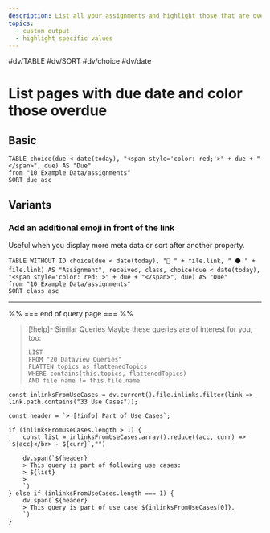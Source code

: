 ```yaml
---
description: List all your assignments and highlight those that are overdue by coloring them in red
topics:
  - custom output
  - highlight specific values
---
```

 #dv/TABLE #dv/SORT #dv/choice #dv/date

# List pages with due date and color those overdue

## Basic 

```dataview
TABLE choice(due < date(today), "<span style='color: red;'>" + due + "</span>", due) AS "Due"
from "10 Example Data/assignments"
SORT due asc
```

## Variants

### Add an additional emoji in front of the link 

Useful when you display more meta data or sort after another property.

```dataview
TABLE WITHOUT ID choice(due < date(today), "🛑 " + file.link, " ⚫ " + file.link) AS "Assignment", received, class, choice(due < date(today), "<span style='color: red;'>" + due + "</span>", due) AS "Due"
from "10 Example Data/assignments"
SORT class asc
```
---
%% === end of query page === %%
> [!help]- Similar Queries
> Maybe these queries are of interest for you, too:
> ```dataview
> LIST
> FROM "20 Dataview Queries"
> FLATTEN topics as flattenedTopics
> WHERE contains(this.topics, flattenedTopics)
> AND file.name != this.file.name
> ```

```dataviewjs
const inlinksFromUseCases = dv.current().file.inlinks.filter(link => link.path.contains("33 Use Cases"));

const header = `> [!info] Part of Use Cases`;

if (inlinksFromUseCases.length > 1) {
	const list = inlinksFromUseCases.array().reduce((acc, curr) => `${acc}</br> - ${curr}`,"")

	dv.span(`${header}
    > This query is part of following use cases:
    > ${list}
    > 
	`)
} else if (inlinksFromUseCases.length === 1) {
	dv.span(`${header}
    > This query is part of use case ${inlinksFromUseCases[0]}.
	`)
}
```